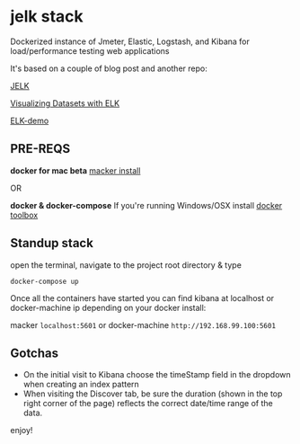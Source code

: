 # jelk stack
Dockerized instance of Jmeter, Elastic, Logstash, and Kibana for load/performance testing web applications

It's based on a couple of blog post and another repo:

[JELK](http://ecmarchitect.com/archives/2014/09/09/3932) 

[Visualizing Datasets with ELK](http://blog.webkid.io/visualize-datasets-with-elk/)

[ELK-demo](https://github.com/joppa27/ELK-demo)


## PRE-REQS
**docker for mac beta**
[macker install](https://docs.docker.com/docker-for-mac/)

OR

**docker & docker-compose**
If you're running Windows/OSX install [docker toolbox](https://www.docker.com/docker-toolbox)
  
## Standup stack

open the terminal, navigate to the project root directory & type

`docker-compose up`

Once all the containers have started you can find kibana at localhost or docker-machine ip depending on your docker install:

macker `localhost:5601`
or
docker-machine `http://192.168.99.100:5601`

## Gotchas
 - On the initial visit to Kibana choose the timeStamp field in the dropdown when creating an index pattern
 - When visiting the Discover tab, be sure the duration (shown in the top right corner of the page) reflects the correct date/time range of the data.


enjoy!
